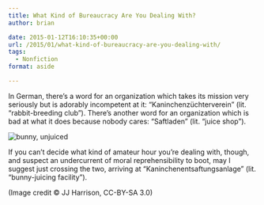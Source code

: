 ```yaml
---
title: What Kind of Bureaucracy Are You Dealing With?
author: brian

date: 2015-01-12T16:10:35+00:00
url: /2015/01/what-kind-of-bureaucracy-are-you-dealing-with/
tags:
  - Nonfiction
format: aside

---
```


In German, there&#8217;s a word for an organization which takes its mission very seriously but is adorably incompetent at it: &#8220;Kaninchenzüchterverein&#8221; (lit. &#8220;rabbit-breeding club&#8221;). There&#8217;s another word for an organization which is bad at what it does because nobody cares: &#8220;Saftladen&#8221; (lit. &#8220;juice shop&#8221;).
<!--more-->

![bunny, unjuiced](/img/kaninchen.jpg)

If you can&#8217;t decide what kind of amateur hour you&#8217;re dealing with, though, and suspect an undercurrent of moral reprehensibility to boot, may I suggest just crossing the two, arriving at &#8220;Kaninchenentsaftungsanlage&#8221; (lit. &#8220;bunny-juicing facility&#8221;).

(Image credit &copy; JJ Harrison, CC-BY-SA 3.0)
